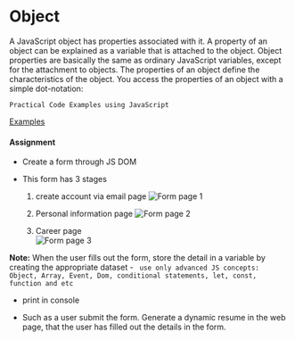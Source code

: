 # Object

A JavaScript object has properties associated with it. A property of an object can be explained as a variable that is attached to the object. Object properties are basically the same as ordinary JavaScript variables, except for the attachment to objects. The properties of an object define the characteristics of the object. You access the properties of an object with a simple dot-notation:



```Practical Code Examples using JavaScript```

[Examples](index.js)



#### Assignment

* Create a form through JS DOM

* This form has 3 stages    
    1. create account via email page 
    ![Form page 1](1.png)

    2. Personal information page 
    ![Form page 2](2.png)

    3. Career page  
    ![Form page 3](3.png)



**Note:**
When the user fills out the form, store the detail in a variable by creating the appropriate dataset - ``` use only advanced JS concepts: Object, Array, Event, Dom, conditional statements, let, const, function and etc```

* print in console

* Such as a user submit the form. Generate a dynamic resume in the web page, that the user has filled out the details in the form.
